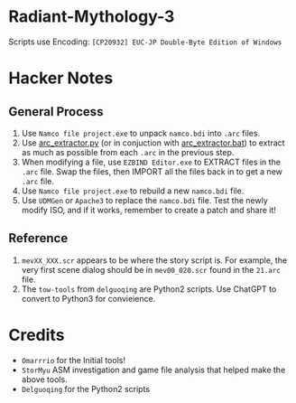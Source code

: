 # Radiant-Mythology-3
Scripts use Encoding: `[CP20932] EUC-JP Double-Byte Edition of Windows`

# Hacker Notes

## General Process
1. Use `Namco file project.exe` to unpack `namco.bdi` into `.arc` files.
2. Use [arc_extractor.py](arc_extractor.py) (or in conjuction with [arc_extractor.bat](arc_extractor.bat)) to extract as much as possible from each `.arc` in the previous step.
3. When modifying a file, use `EZBIND Editor.exe` to EXTRACT files in the `.arc` file. Swap the files, then IMPORT all the files back in to get a new `.arc` file.
4. Use `Namco file project.exe` to rebuild a new `namco.bdi` file.
5. Use `UDMGen` or `Apache3` to replace the `namco.bdi` file.  Test the newly modify ISO, and if it works, remember to create a patch and share it!

## Reference
1. `mevXX_XXX.scr` appears to be where the story script is.  For example, the very first scene dialog should be in `mev00_020.scr` found in the `21.arc` file.
2. The `tow-tools` from `delguoqing` are Python2 scripts.  Use ChatGPT to convert to Python3 for convieience.

# Credits
 - `Omarrrio` for the Initial tools!
 - `StorMyu` ASM investigation and game file analysis that helped make the above tools.
 - `Delguoqing` for the Python2 scripts
 
